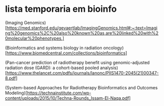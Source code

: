 # lista temporaria em bioinfo

(Imaging Genomics)[https://med.stanford.edu/gevaertlab/ImagingGenomics.html#:~:text=Imaging%20genomics%2C%20also%20known%20as,are%20linked%20with%20molecular%20phenotypes.]

(Bioinformatics and systems biology in radiation oncology)[https://www.biomedcentral.com/collections/bioinformatics]

(Pan-cancer prediction of radiotherapy benefit using genomic-adjusted radiation dose (GARD): a cohort-based pooled analysis)[https://www.thelancet.com/pdfs/journals/lanonc/PIIS1470-2045(21)00347-8.pdf]

(System-based Approaches for Radiotherapy Bioinformatics and Outcomes Modeling)[https://technainstitute.com/wp-content/uploads/2015/10/Techna-Rounds_Issam-El-Naqa.pdf]


